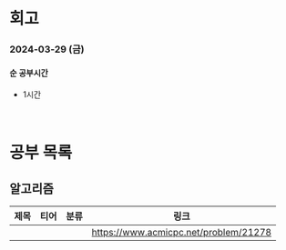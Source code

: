 # 회고

### 2024-03-29 (금)

#### 순 공부시간

- 1시간

<br>

# 공부 목록

## 알고리즘

| 제목 | 티어 | 분류 |                 링크                  |
| :--: | :--: | :--: | :-----------------------------------: |
|      |      |      | https://www.acmicpc.net/problem/21278 |
